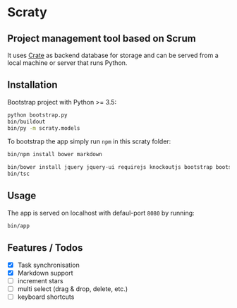 # Scraty

## Project management tool based on Scrum

It uses [Crate](https://crate.io) as backend database for storage and can be
served from a local machine or server that runs Python.

## Installation

Bootstrap project with Python >= 3.5:

```bash
python bootstrap.py
bin/buildout
bin/py -m scraty.models
```

To bootstrap the app simply run `npm` in this scraty folder:

```bash
bin/npm install bower markdown
```

```bash
bin/bower install jquery jquery-ui requirejs knockoutjs bootstrap bootstrap-colorpicker
bin/tsc
```


## Usage
The app is served on localhost with defaul-port `8080` by running:

```bash
bin/app
```

## Features / Todos

- [x] Task synchronisation
- [x] Markdown support
- [ ] increment stars
- [ ] multi select (drag & drop, delete, etc.)
- [ ] keyboard shortcuts

